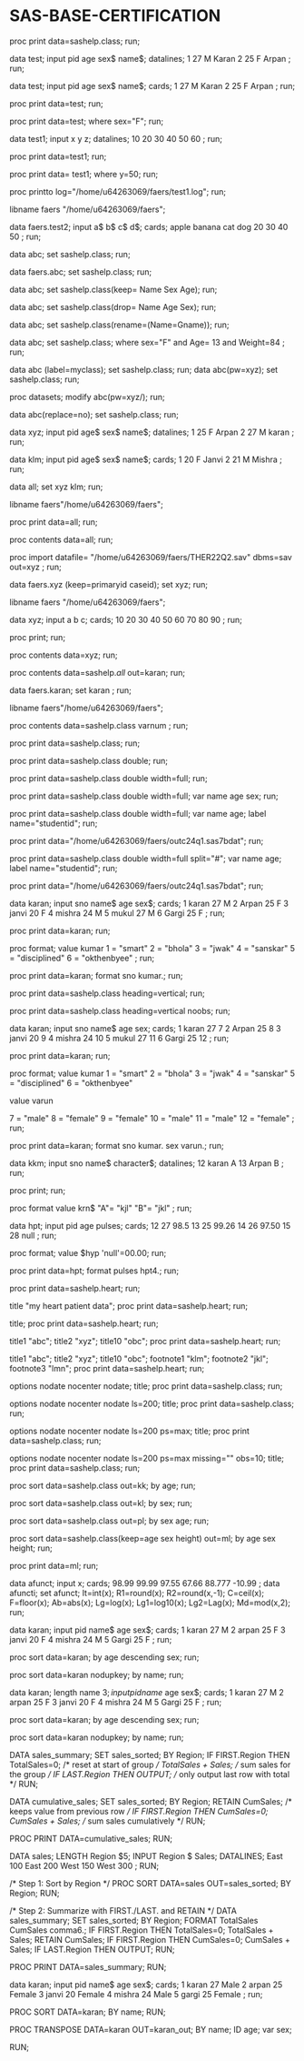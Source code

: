 # SAS-BASE-CERTIFICATION



proc print data=sashelp.class;
run;

data test;
input pid age sex$ name$;
datalines;
1 27 M Karan
2 25 F Arpan 
;
run;

data test;
input pid age sex$ name$;
cards;
1 27 M Karan
2 25 F Arpan
;
run;

proc print data=test;
run;

proc print data=test;
where sex="F";
run;


data test1;
input x y z;
datalines;
10 20 30 
40 50 60 
;
run;

proc print data=test1;
run;

proc print data= test1;
where y=50;
run;

proc printto log="/home/u64263069/faers/test1.log";
run;

libname faers "/home/u64263069/faers";

data faers.test2;
input a$ b$ c$ d$;
cards;
apple banana cat dog
20 30 40 50
;
run;

data abc;
set sashelp.class;
run;

data faers.abc;
set sashelp.class;
run;

data abc;
set sashelp.class(keep= Name Sex Age);
run;

data abc;
set sashelp.class(drop= Name Age Sex);
run;

data abc;
set sashelp.class(rename=(Name=Gname));
run;

data abc;
set sashelp.class;
where sex="F" and Age= 13 and Weight=84
;
run;


data abc (label=myclass);
set sashelp.class;
run;
data abc(pw=xyz);
set sashelp.class;
run;

proc datasets;
modify abc(pw=xyz/);
run;




data abc(replace=no);
set sashelp.class;
run;



data xyz;
input pid age$ sex$ name$;
datalines;
1 25 F Arpan
2 27 M karan
;
run;

data klm;
input pid age$ sex$ name$;
cards;
1 20 F Janvi
2 21 M Mishra
;
run;

data all;
set xyz klm;
run;


libname faers"/home/u64263069/faers";

proc print data=all;
run;

proc contents data=all;
run;




proc import datafile= "/home/u64263069/faers/THER22Q2.sav"
dbms=sav
out=xyz
;
run;

data faers.xyz (keep=primaryid caseid);
set xyz;
run;

libname faers "/home/u64263069/faers";


data xyz;
input a b c;
cards;
10 20 30 
40 50 60 
70 80 90
;
run;



proc print;
run;

proc contents data=xyz;
run;

proc contents data=sashelp._all_
out=karan;
run;

data faers.karan;
set karan
;
run;

libname faers"/home/u64263069/faers";

proc contents data=sashelp.class
varnum
;
run;

proc print data=sashelp.class;
run;

proc print data=sashelp.class double;
run;

proc print data=sashelp.class double width=full;
run;

proc print data=sashelp.class double width=full;
var name age sex;
run;

proc print data=sashelp.class double width=full;
var name age;
label name="studentid";
run;

proc print data="/home/u64263069/faers/outc24q1.sas7bdat";
run;

proc print data=sashelp.class double width=full split="#";
var name age;
label name="studentid";
run;

proc print data="/home/u64263069/faers/outc24q1.sas7bdat";
run;



data karan;
input sno name$ age sex$;
cards;
1 karan 27 M
2 Arpan 25 F
3 janvi 20 F 
4 mishra 24 M
5 mukul 27 M
6 Gargi 25 F
;
run;

proc print data=karan;
run;

proc format;
value kumar
1 = "smart"
2 = "bhola"
3 = "jwak"
4 = "sanskar"
5 = "disciplined"
6 = "okthenbyee"
;
run;

proc print data=karan;
format sno kumar.;
run;


proc print data=sashelp.class heading=vertical;
run;

proc print data=sashelp.class heading=vertical noobs;
run;

data karan;
input sno name$ age sex;
cards;
1 karan 27 7
2 Arpan 25 8
3 janvi 20 9 
4 mishra 24 10
5 mukul 27 11
6 Gargi 25 12
;
run;

proc print data=karan;
run;

proc format;
value kumar
1 = "smart"
2 = "bhola"
3 = "jwak"
4 = "sanskar"
5 = "disciplined"
6 = "okthenbyee"

value varun

7 = "male"
8 = "female"
9 = "female"
10 = "male"
11 = "male"
12 = "female"
;
run;

proc print data=karan;
format sno kumar. sex varun.;
run;




data kkm;
input sno name$ character$;
datalines;
12 karan A
13 Arpan B
;
run;

proc print;
run;

proc format
value krn$
"A"= "kjl"
"B"= "jkl"
;
run;



data hpt;
input pid age pulses;
cards;
12 27 98.5
13 25 99.26
14 26 97.50
15 28 null
;
run;

proc format;
value $hyp 'null'=00.00;
run;

proc print data=hpt;
format pulses hpt4.;
run;


proc print data=sashelp.heart;
run;

title "my heart patient data";
proc print data=sashelp.heart;
run;

title;
proc print data=sashelp.heart;
run;

title1 "abc";
title2 "xyz";
title10 "obc";
proc print data=sashelp.heart;
run;


title1 "abc";
title2 "xyz";
title10 "obc";
footnote1 "klm";
footnote2 "jkl";
footnote3 "lmn";
proc print data=sashelp.heart;
run;


options nodate nocenter nodate;
title;
proc print data=sashelp.class;
run;

options nodate nocenter nodate ls=200;
title;
proc print data=sashelp.class;
run;



options nodate nocenter nodate ls=200 ps=max;
title;
proc print data=sashelp.class;
run;


options nodate nocenter nodate ls=200 ps=max missing="" obs=10;
title;
proc print data=sashelp.class;
run;




proc sort data=sashelp.class out=kk;
by age;
run;

proc sort data=sashelp.class out=kl;
by sex;
run;

proc sort data=sashelp.class out=pl;
by sex age;
run;

proc sort data=sashelp.class(keep=age sex height) out=ml;
by age sex height;
run;

proc print data=ml;
run;



data afunct;
input x;
cards;
98.99
99.99
97.55
67.66
88.777
-10.99
;
data afuncti;
set afunct;
It=int(x);
R1=round(x);
R2=round(x,-1);
C=ceil(x);
F=floor(x);
Ab=abs(x);
Lg=log(x);
Lg1=log10(x);
Lg2=Lag(x);
Md=mod(x,2);
run;


data karan;
input pid name$ age sex$;
cards;
1 karan 27 M
2 arpan 25 F 
3 janvi 20 F 
4 mishra 24 M 
5 Gargi 25 F 
;
run;

proc sort data=karan;
by age descending sex;
run;

proc sort data=karan nodupkey;
by name;
run;


data karan;
length name $3;
input pid name$ age sex$;
cards;
1 karan 27 M
2 arpan 25 F 
3 janvi 20 F 
4 mishra 24 M 
5 Gargi 25 F 
;
run;

proc sort data=karan;
by age descending sex;
run;

proc sort data=karan nodupkey;
by name;
run;



DATA sales_summary;
   SET sales_sorted;
   BY Region;
   IF FIRST.Region THEN TotalSales=0; /* reset at start of group */
   TotalSales + Sales; /* sum sales for the group */
   IF LAST.Region THEN OUTPUT; /* only output last row with total */
RUN;

DATA cumulative_sales;
   SET sales_sorted;
   BY Region;
   RETAIN CumSales; /* keeps value from previous row */
   IF FIRST.Region THEN CumSales=0;
   CumSales + Sales; /* sum sales cumulatively */
RUN;

PROC PRINT DATA=cumulative_sales;
RUN;

DATA sales;
   LENGTH Region $5;
   INPUT Region $ Sales;
DATALINES;
East 100
East 200
West 150
West 300
;
RUN;

/* Step 1: Sort by Region */
PROC SORT DATA=sales OUT=sales_sorted;
   BY Region;
RUN;

/* Step 2: Summarize with FIRST./LAST. and RETAIN */
DATA sales_summary;
   SET sales_sorted;
   BY Region;
   FORMAT TotalSales CumSales comma6.;
   IF FIRST.Region THEN TotalSales=0;
   TotalSales + Sales;
   RETAIN CumSales;
   IF FIRST.Region THEN CumSales=0;
   CumSales + Sales;
   IF LAST.Region THEN OUTPUT;
RUN;

PROC PRINT DATA=sales_summary;
RUN;


data karan;
input pid name$ age sex$;
cards;
1 karan 27 Male
2 arpan 25 Female 
3 janvi 20 Female
4 mishra 24 Male
5 gargi 25 Female
;
run;

PROC SORT DATA=karan;
   BY name;
RUN;

PROC TRANSPOSE DATA=karan OUT=karan_out;
   BY name;
   ID age;
   var sex;
  
RUN;








